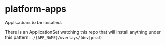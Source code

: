 # platform-apps

Applications to be installed.

There is an ApplicationSet watching this repo that will install anything under this pattern:
`./{APP_NAME}/overlays/(dev|prod)`
